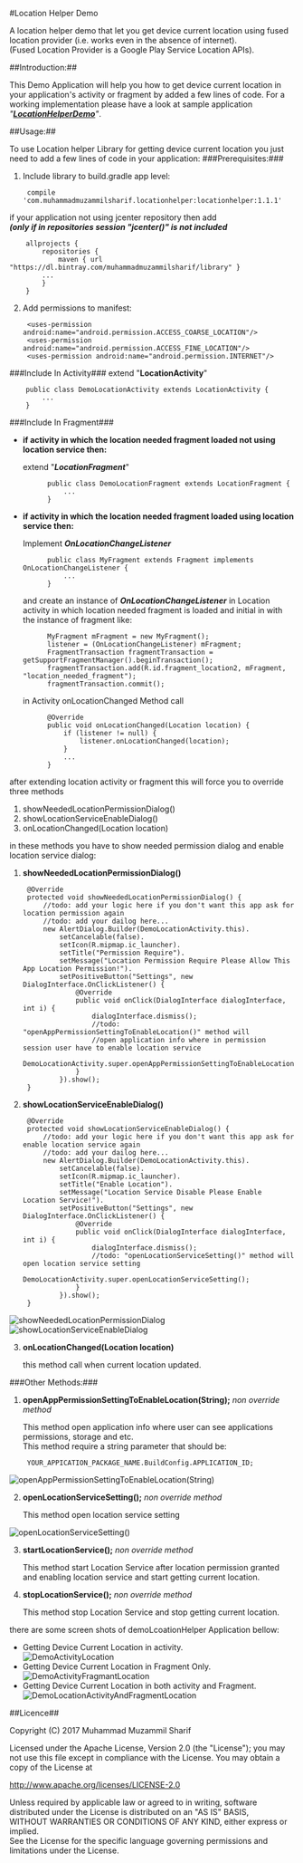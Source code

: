 #Location Helper Demo

A location helper demo that let you get device current location using fused location provider (i.e. works even in the absence of internet).  
(Fused Location Provider is a Google Play Service Location APIs).

##Introduction:##

This Demo Application will help you how to get device current location in your application's activity or fragment by added a few lines of code. For a working implementation please have a look at sample application _"[**LocationHelperDemo**](https://github.com/MuhammadMuzammilSharif/LocationHelperDemo)"_.

##Usage:##

To use Location helper Library for getting device current location you just need to add a few lines of code in your application:
###Prerequisites:###
1. Include library to build.gradle app level:

		compile 'com.muhammadmuzammilsharif.locationhelper:locationhelper:1.1.1'
if your application not using jcenter repository then add  
**_(only if in repositories session "jcenter()" is not included_**
		
		allprojects {
   			repositories {
      			maven { url "https://dl.bintray.com/muhammadmuzammilsharif/library" }
   			...
			}
		} 

2. Add permissions to manifest:

		<uses-permission android:name="android.permission.ACCESS_COARSE_LOCATION"/>
    	<uses-permission android:name="android.permission.ACCESS_FINE_LOCATION"/> 
    	<uses-permission android:name="android.permission.INTERNET"/>

###Include In Activity###
extend "**LocationActivity**"

		public class DemoLocationActivity extends LocationActivity { 
			...
		}

###Include In Fragment###

* **if activity in which the location needed fragment loaded not using location service then:**    
	
	extend "**_LocationFragment_**"

			public class DemoLocationFragment extends LocationFragment { 
				...
			}
* **if activity in which the location needed fragment loaded using location service then:**

	Implement **_OnLocationChangeListener_**

			public class MyFragment extends Fragment implements OnLocationChangeListener { 
				... 
			}
	and create an instance of **_OnLocationChangeListener_** in Location activity in which location needed fragment is loaded and initial in with the instance of fragment like:
		
			MyFragment mFragment = new MyFragment();
        	listener = (OnLocationChangeListener) mFragment;
			FragmentTransaction fragmentTransaction = getSupportFragmentManager().beginTransaction();
        	fragmentTransaction.add(R.id.fragment_location2, mFragment, "location_needed_fragment");
        	fragmentTransaction.commit();
	in Activity onLocationChanged Method call

			@Override
    		public void onLocationChanged(Location location) {
        		if (listener != null) {
            		listener.onLocationChanged(location);
        		}
				...
    		}

after extending location activity or fragment this will force you to override three methods

1. showNeededLocationPermissionDialog()
2. showLocationServiceEnableDialog()
3. onLocationChanged(Location location)
	
in these methods you have to show needed permission dialog and enable location service dialog: 
	
1. **showNeededLocationPermissionDialog()**

		@Override
    	protected void showNeededLocationPermissionDialog() {
        	//todo: add your logic here if you don't want this app ask for location permission again
			//todo: add your dailog here...
        	new AlertDialog.Builder(DemoLocationActivity.this).
           	    setCancelable(false).
	            setIcon(R.mipmap.ic_launcher).
	            setTitle("Permission Require").
	            setMessage("Location Permission Require Please Allow This App Location Permission!").
	            setPositiveButton("Settings", new DialogInterface.OnClickListener() {
	                @Override
	                public void onClick(DialogInterface dialogInterface, int i) {
	                    dialogInterface.dismiss();
						//todo: "openAppPermissionSettingToEnableLocation()" method will
						//open application info where in permission session user have to enable location service
	                    DemoLocationActivity.super.openAppPermissionSettingToEnableLocation(BuildConfig.APPLICATION_ID);
	                }
	            }).show();
		}

2. **showLocationServiceEnableDialog()**
	
		@Override
    	protected void showLocationServiceEnableDialog() {
    	   	//todo: add your logic here if you don't want this app ask for enable location service again
			//todo: add your dailog here...
        	new AlertDialog.Builder(DemoLocationActivity.this).
               	setCancelable(false).
	            setIcon(R.mipmap.ic_launcher).
    	        setTitle("Enable Location").
    	        setMessage("Location Service Disable Please Enable Location Service!").
    	        setPositiveButton("Settings", new DialogInterface.OnClickListener() {
    	            @Override
    	            public void onClick(DialogInterface dialogInterface, int i) {
    	                dialogInterface.dismiss();
						//todo: "openLocationServiceSetting()" method will open location service setting
    	                DemoLocationActivity.super.openLocationServiceSetting();
    	            }
    	        }).show();
    	}


![showNeededLocationPermissionDialog](1.png)  ![showLocationServiceEnableDialog](2.png)

3. **onLocationChanged(Location location)**

	this method call when current location updated.

###Other Methods:###

1. **openAppPermissionSettingToEnableLocation(String);** _non override method_

	This method open application info where user can see applications permissions, storage and etc.   
	This method require a string parameter that should be:
	 	
		YOUR_APPICATION_PACKAGE_NAME.BuildConfig.APPLICATION_ID;

![openAppPermissionSettingToEnableLocation(String)](3.png) 
 
2. **openLocationServiceSetting();** _non override method_
	
	This method open location service setting 

![openLocationServiceSetting()](4.png)

3. **startLocationService();** _non override method_
	
	This method start Location Service after location permission granted and enabling location service and start getting current location. 

4. **stopLocationService();** _non override method_  
	
	This method stop Location Service and stop getting current location.

there are some screen shots of demoLcoationHelper Application bellow: 

* Getting Device Current Location in activity.  
![DemoActivityLocation](5.png)  
* Getting Device Current Location in Fragment Only.  
![DemoActivityFragmantLocation](6.png) 
* Getting Device Current Location in both activity and Fragment.  
![DemoLocationActivityAndFragmentLocation](7.png)

##Licence##

Copyright (C) 2017 Muhammad Muzammil Sharif

Licensed under the Apache License, Version 2.0 (the "License");
you may not use this file except in compliance with the License.
You may obtain a copy of the License at

http://www.apache.org/licenses/LICENSE-2.0

 Unless required by applicable law or agreed to in writing, software  
 distributed under the License is distributed on an "AS IS" BASIS,  
 WITHOUT WARRANTIES OR CONDITIONS OF ANY KIND, either express or implied.  
 See the License for the specific language governing permissions and
 limitations under the License.
